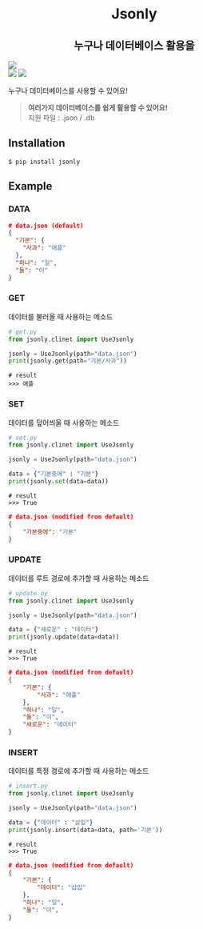 <div align="center">
  <h1>Jsonly</h1>
</div>

<div align="center">
  <h2>누구나 데이터베이스 활용을</h2>
</div>

[<img src="https://img.shields.io/badge/license-MIT-yellow.svg">](https://github.com/VoidAsMad/Jsonly/blob/main/LICENSE)<br>
[<img src="https://img.shields.io/badge/python-≥3.10-blue.svg">](https://www.python.org/)
[<img src="https://img.shields.io/pypi/v/jsonly.svg">](https://pypi.python.org/pypi/jsonly)

누구나 데이터베이스를 사용할 수 있어요!<br>

> **여러가지 데이터베이스를 쉽게 활용할 수 있어요!**<br>
> 지원 파일 : .json / .db<br>

## Installation
```
$ pip install jsonly
```

## **Example**
### **DATA**

```json
# data.json (default)
{
  "기본": {
    "사과": "애플"
  },
  "하나": "일",
  "둘": "이"
}
```

### **GET**

데이터를 불러올 때 사용하는 메소드

```py
# get.py
from jsonly.clinet import UseJsonly

jsonly = UseJsonly(path="data.json")
print(jsonly.get(path="기본/사과"))
```

```
# result
>>> 애플
```

### **SET**

데이터를 덮어씌울 때 사용하는 메소드

```py
# set.py
from jsonly.clinet import UseJsonly

jsonly = UseJsonly(path="data.json")

data = {"기본중에" : "기본"}
print(jsonly.set(data=data))
```

```
# result
>>> True
```

```json
# data.json (modified from default)
{
    "기본중에": "기본"
}
```

### **UPDATE**

데이터를 루트 경로에 추가할 때 사용하는 메소드

```py
# update.py
from jsonly.clinet import UseJsonly

jsonly = UseJsonly(path="data.json")

data = {"새로운" : "데이터"}
print(jsonly.update(data=data))
```

```
# result
>>> True
```

```json
# data.json (modified from default)
{
    "기본": {
        "사과": "애플"
    },
    "하나": "일",
    "둘": "이",
    "새로운": "데이터"
}
```

### **INSERT**

데이터를 특정 경로에 추가할 때 사용하는 메소드

```py
# insert.py
from jsonly.clinet import UseJsonly

jsonly = UseJsonly(path="data.json")

data = {"데이터" : "삽입"}
print(jsonly.insert(data=data, path='기본'))
```

```
# result
>>> True
```

```json
# data.json (modified from default)
{
    "기본": {
        "데이터": "삽입"
    },
    "하나": "일",
    "둘": "이",
}
```
